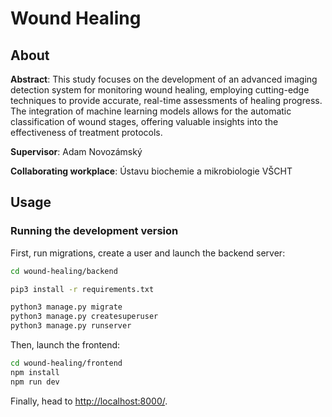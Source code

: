 # Wound Healing

## About
**Abstract**: This study focuses on the development of an advanced imaging detection system for monitoring wound healing, employing cutting-edge techniques to provide accurate, real-time assessments of healing progress. The integration of machine learning models allows for the automatic classification of wound stages, offering valuable insights into the effectiveness of treatment protocols.

**Supervisor**: Adam Novozámský

**Collaborating workplace**: Ústavu biochemie a mikrobiologie VŠCHT

## Usage
### Running the development version

First, run migrations, create a user and launch the backend server:
```sh
cd wound-healing/backend

pip3 install -r requirements.txt

python3 manage.py migrate
python3 manage.py createsuperuser
python3 manage.py runserver
```
Then, launch the frontend:
```sh
cd wound-healing/frontend
npm install
npm run dev
```

Finally, head to [http://localhost:8000/](http://localhost:8000).
